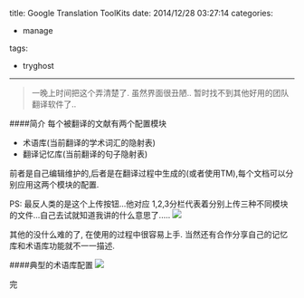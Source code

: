 title: Google Translation ToolKits
date: 2014/12/28 03:27:14
categories:

 - manage 


tags:

- tryghost

---

>一晚上时间把这个弄清楚了. 虽然界面很丑陋.. 暂时找不到其他好用的团队翻译软件了..

####简介
每个被翻译的文献有两个配置模块

 * 术语库(当前翻译的学术词汇的隐射表)
 * 翻译记忆库(当前翻译的句子隐射表)
 
前者是自己编辑维护的,后者是在翻译过程中生成的(或者使用TM),每个文档可以分别应用这两个模块的配置.

PS: 最反人类的是这个上传按钮...他对应 1,2,3分栏代表着分别上传三种不同模块的文件...自己去试就知道我讲的什么意思了.....
![](https://dn-zuoyun.qbox.me/image/6/3e/10ebe02b79a4260896f891f0611ce.jpg)

其他的没什么难的了, 在使用的过程中很容易上手. 当然还有合作分享自己的记忆库和术语库功能就不一一描述.

####典型的术语库配置
![](https://dn-zuoyun.qbox.me/image/a/4f/4ed4ac44be6bc1c1a59da2c445c45.jpg)

完



